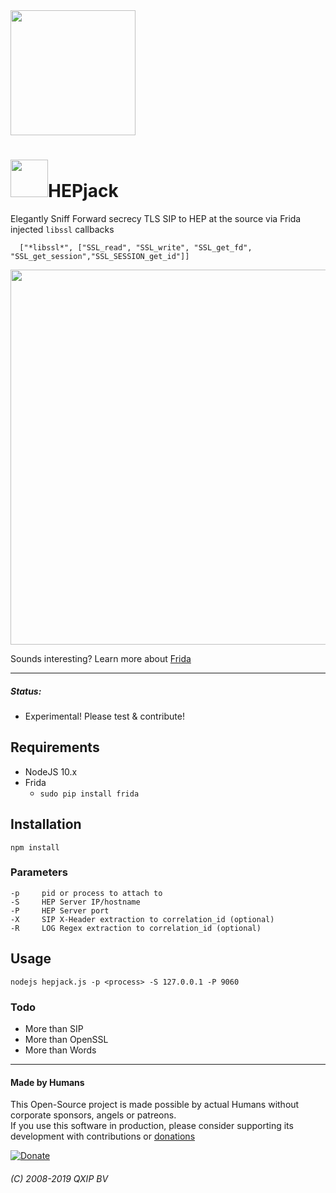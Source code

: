 <img src="https://user-images.githubusercontent.com/1423657/55069501-8348c400-5084-11e9-9931-fefe0f9874a7.png" width=200/>

# <img src="https://cdn.pixabay.com/photo/2012/04/16/13/32/lock-36018_640.png" width="60"/>HEPjack
Elegantly Sniff Forward secrecy TLS SIP to HEP at the source via Frida injected `libssl` callbacks
```
  ["*libssl*", ["SSL_read", "SSL_write", "SSL_get_fd", "SSL_get_session","SSL_SESSION_get_id"]]
```

<img src="https://user-images.githubusercontent.com/1423657/54166566-1b7c6180-4466-11e9-998f-2a2078a1bee6.png" width=600>

Sounds interesting? Learn more about [Frida](https://www.frida.re/)

---------

##### Status:
* Experimental! Please test & contribute!

## Requirements
* NodeJS 10.x
* Frida 
   * ```sudo pip install frida```

## Installation
```
npm install
```

### Parameters
```
-p     pid or process to attach to
-S     HEP Server IP/hostname
-P     HEP Server port
-X     SIP X-Header extraction to correlation_id (optional)
-R     LOG Regex extraction to correlation_id (optional)
```

## Usage
```
nodejs hepjack.js -p <process> -S 127.0.0.1 -P 9060
```

### Todo
* More than SIP
* More than OpenSSL
* More than Words

------------

#### Made by Humans
This Open-Source project is made possible by actual Humans without corporate sponsors, angels or patreons.<br>
If you use this software in production, please consider supporting its development with contributions or [donations](https://www.paypal.com/cgi-bin/webscr?cmd=_donations&business=donation%40sipcapture%2eorg&lc=US&item_name=SIPCAPTURE&no_note=0&currency_code=EUR&bn=PP%2dDonationsBF%3abtn_donateCC_LG%2egif%3aNonHostedGuest)

[![Donate](https://www.paypalobjects.com/en_US/i/btn/btn_donateCC_LG.gif)](https://www.paypal.com/cgi-bin/webscr?cmd=_donations&business=donation%40sipcapture%2eorg&lc=US&item_name=SIPCAPTURE&no_note=0&currency_code=EUR&bn=PP%2dDonationsBF%3abtn_donateCC_LG%2egif%3aNonHostedGuest) 

###### (C) 2008-2019 QXIP BV
